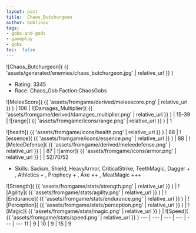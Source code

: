 ```yaml
---
layout: post
title:  Chaos_Butchurgeon
author: Goblinou
tags:
- gobs-and-gods
- gameplay
- gobs
toc:  false
---
```


![Chaos_Butchurgeon]( {{ 'assets/generated/enemies/chaos_butchurgeon.jpg' | relative_url }} )
- Rating: 3345
- Race: Chaos_Gob  Faction:ChaosGobs

![MeleeScore]( {{ 'assets/fromgame/derived/meleescore.png' | relative_url }} ) | 106 | ![Damages_Multiplier]( {{ 'assets/fromgame/derived/damages_multiplier.png' | relative_url }} ) | 15-39 | ![range]( {{ 'assets/fromgame/icons/range.png' | relative_url }} ) | 1


![health]( {{ 'assets/fromgame/icons/health.png' | relative_url }} ) | 88 | ![essence]( {{ 'assets/fromgame/icons/essence.png' | relative_url }} ) | 88 | ![MeleeDefense]( {{ 'assets/fromgame/derived/meleedefense.png' | relative_url }} ) | 87 | ![armor]( {{ 'assets/fromgame/icons/armor.png' | relative_url }} ) | 52/70/52

* Skills: Sadism, Shield, HeavyArmor, CriticalStrike, TeethMagic, Dagger + , Athletics + , Prophecy + , Axe ++ , MeatMagic +++ 

![Strength]( {{ 'assets/fromgame/stats/strength.png' | relative_url }} ) | ![Agility]( {{ 'assets/fromgame/stats/agility.png' | relative_url }} ) | ![Endurance]( {{ 'assets/fromgame/stats/endurance.png' | relative_url }} ) | ![Perception]( {{ 'assets/fromgame/stats/perception.png' | relative_url }} ) | ![Magic]( {{ 'assets/fromgame/stats/magic.png' | relative_url }} ) | ![Speed]( {{ 'assets/fromgame/stats/speed.png' | relative_url }} )
--- | --- | --- | --- | --- | ---
11 | 9 | 10 | 9 | 15 | 9
